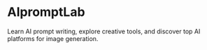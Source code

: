 # AIpromptLab
Learn AI prompt writing, explore creative tools, and discover top AI platforms for image generation.

